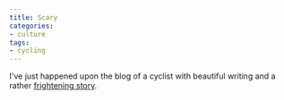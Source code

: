 ```yaml
---
title: Scary
categories:
- culture
tags:
- cycling
---
```


I've just happened upon the blog of a cyclist with beautiful writing and a rather [frightening story][1].

   [1]: http://www.abovetheorangetrees.com/journal/archives/000198.html
